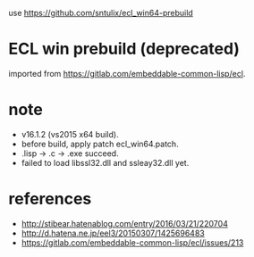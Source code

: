 use https://github.com/sntulix/ecl_win64-prebuild

# ECL win prebuild (deprecated)

imported from https://gitlab.com/embeddable-common-lisp/ecl.

# note

* v16.1.2 (vs2015 x64 build).
* before build, apply patch ecl_win64.patch.
* .lisp -> .c -> .exe succeed.
* failed to load libssl32.dll and ssleay32.dll yet.

# references

* http://stibear.hatenablog.com/entry/2016/03/21/220704
* http://d.hatena.ne.jp/eel3/20150307/1425696483
* https://gitlab.com/embeddable-common-lisp/ecl/issues/213

